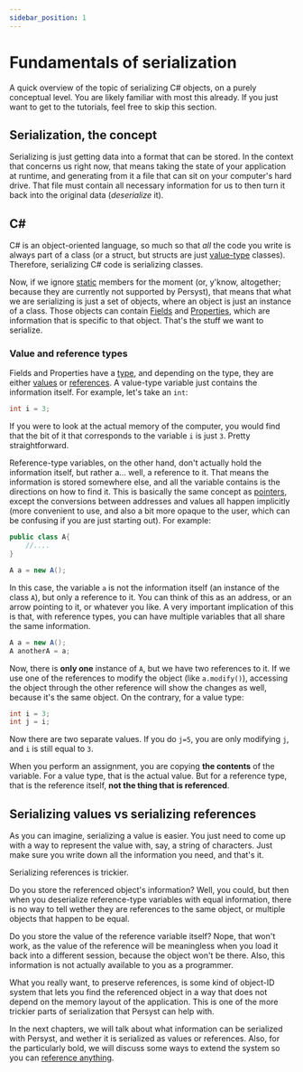 ```yaml
---
sidebar_position: 1
---
```


# Fundamentals of serialization

A quick overview of the topic of serializing C# objects, on a purely conceptual level. You are likely familiar with most this already. If you just want to get to the tutorials, feel free to skip this section. 

## Serialization, the concept

Serializing is just getting data into a format that can be stored. In the context that concerns us right now, that means taking the state of your application at runtime, and generating from it a file that can sit on your computer's hard drive. That file must contain all necessary information for us to then turn it back into the original data (*deserialize* it).

## C#
C# is an object-oriented language, so much so that *all* the code you write is always part of a class (or a struct, but structs are just [value-type](https://docs.microsoft.com/en-gb/dotnet/csharp/language-reference/builtin-types/value-types) classes). Therefore, serializing C# code is serializing classes.

Now, if we ignore [static](https://docs.microsoft.com/en-us/dotnet/csharp/language-reference/keywords/static) members for the moment (or, y'know, altogether; because they are currently not supported by Persyst), that means that what we are serializing is just a set of objects, where an object is just an instance of a class. Those objects can contain [Fields](https://docs.microsoft.com/en-us/dotnet/csharp/programming-guide/classes-and-structs/fields) and [Properties](https://docs.microsoft.com/en-us/dotnet/csharp/programming-guide/classes-and-structs/properties), which are information that is specific to that object. That's the stuff we want to serialize.


### Value and reference types

Fields and Properties have a [type](https://docs.microsoft.com/en-us/dotnet/csharp/fundamentals/types/), and depending on the type, they are either [values](https://docs.microsoft.com/en-us/dotnet/csharp/language-reference/builtin-types/value-types) or [references](https://docs.microsoft.com/en-us/dotnet/csharp/language-reference/keywords/reference-types). A value-type variable just contains the information itself. For example, let's take an `int`:

```cs
int i = 3;
```

If you were to look at the actual memory of the computer, you would find that the bit of it that corresponds to the variable `i` is just `3`. Pretty straightforward.

Reference-type variables, on the other hand, don't actually hold the information itself, but rather a... well, a reference to it. That means the information is stored somewhere else, and all the variable contains is the directions on how to find it. This is basically the same concept as [pointers](https://en.wikipedia.org/wiki/Pointer_(computer_programming)), except the conversions between addresses and values all happen implicitly (more convenient to use, and also a bit more opaque to the user, which can be confusing if you are just starting out). For example:

```cs
public class A{
    //....
}

A a = new A();
```

In this case, the variable `a` is not the information itself (an instance of the class `A`), but only a reference to it. You can think of this as an address, or an arrow pointing to it, or whatever you like. A very important implication of this is that, with reference types, you can have multiple variables that all share the same information.

```cs
A a = new A();
A anotherA = a;
```

Now, there is **only one** instance of `A`, but we have two references to it. If we use one of the references to modify the object (like `a.modify()`), accessing the object through the other reference will show the changes as well, because it's the same object. On the contrary, for a value type:

```cs
int i = 3;
int j = i;
```

Now there are two separate values. If you do `j=5`, you are only modifying `j`, and `i` is still equal to `3`. 

When you perform an assignment, you are copying **the contents** of the variable. For a value type, that is the actual value. But for a reference type, that is the reference itself, **not the thing that is referenced**.

## Serializing values vs serializing references

As you can imagine, serializing a value is easier. You just need to come up with a way to represent the value with, say, a string of characters. Just make sure you write down all the information you need, and that's it. 

Serializing references is trickier. 

Do you store the referenced object's information? Well, you could, but then when you deserialize reference-type variables with equal information, there is no way to tell wether they are references to the same object, or multiple objects that happen to be equal.

Do you store the value of the reference variable itself? Nope, that won't work, as the value of the reference will be meaningless when you load it back into a different session, because the object won't be there. Also, this information is not actually available to you as a programmer.

What you really want, to preserve references, is some kind of object-ID system that lets you find the referenced object in a way that does not depend on the memory layout of the application. This is one of the more trickier parts of serialization that Persyst can help with.

In the next chapters, we will talk about what information can be serialized with Persyst, and wether it is serialized as values or references. Also, for the particularly bold, we will discuss some ways to extend the system so you can [reference anything](/Tutorial/Extending_persyst/Referencing_everything).